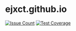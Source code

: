 # ejxct.github.io
[![Issue Count](https://codeclimate.com/github/ejxct/ejxct.github.io/badges/issue_count.svg)](https://codeclimate.com/github/ejxct/ejxct.github.io)
[![Test Coverage](https://codeclimate.com/github/ejxct/ejxct.github.io/badges/coverage.svg)](https://codeclimate.com/github/ejxct/ejxct.github.io/coverage)
